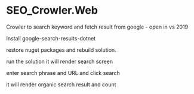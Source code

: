 # SEO_Crowler.Web
Crowler to search keyword and fetch result from google - open in vs 2019

Install google-search-results-dotnet

restore nuget packages and rebuild solution. 

run the solution it will render search screen 

enter search phrase and URL and click search 

it will render organic search result and count
